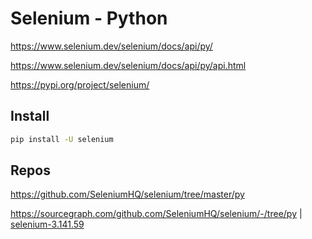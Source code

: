 # Selenium - Python

<https://www.selenium.dev/selenium/docs/api/py/>

<https://www.selenium.dev/selenium/docs/api/py/api.html>

<https://pypi.org/project/selenium/>

## Install

```bash
pip install -U selenium
```

## Repos

<https://github.com/SeleniumHQ/selenium/tree/master/py>

<https://sourcegraph.com/github.com/SeleniumHQ/selenium/-/tree/py> | [selenium-3.141.59](https://sourcegraph.com/github.com/SeleniumHQ/selenium@selenium-3.141.59/-/tree/py)
